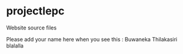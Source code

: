 # projectlepc
Website source files


Please add your name here when you see this :
Buwaneka Thilakasiri
blalalla
